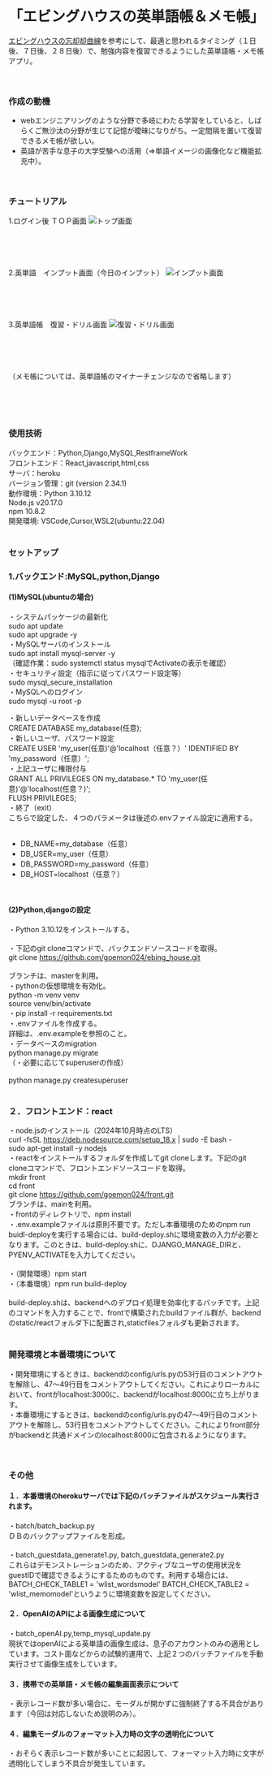 # 「エビングハウスの英単語帳＆メモ帳」

 [エビングハウスの忘却却曲線](https://ja.wikipedia.org/wiki/%E5%BF%98%E5%8D%B4%E6%9B%B2%E7%B7%9A)を参考にして、最適と思われるタイミング（１日後、７日後、２８日後）で、勉強内容を復習できるようにした英単語帳・メモ帳アプリ。<br><br><br>
  
  
### 作成の動機
- webエンジニアリングのような分野で多岐にわたる学習をしていると、しばらくご無沙汰の分野が生じて記憶が曖昧になりがち。一定間隔を置いて復習できるメモ帳が欲しい。
- 英語が苦手な息子の大学受験への活用（⇒単語イメージの画像化など機能拡充中）。<br><br><br>

### チュートリアル
1.ログイン後 ＴＯＰ画面
![トップ画面](./static/images/image_top_react.png)<br><br><br><br><br>
  
2.英単語　インプット画面（今日のインプット）
![インプット画面](./static/images/image_input_react.png)<br><br><br><br><br>
  
3.英単語帳　復習・ドリル画面
![復習・ドリル画面](./static/images/image_card_react.png)<br><br><br><br><br>
  
（メモ帳については、英単語帳のマイナーチェンジなので省略します）<br><br><br><br><br>

### 使用技術
  バックエンド：Python,Django,MySQL,RestframeWork  
  フロントエンド：React,javascript,html,css  
  サーバ：heroku  
  バージョン管理：git (version 2.34.1)  
  動作環境：Python 3.10.12  
           Node.js v20.17.0  
           npm 10.8.2  
  開発環境: VSCode,Cursor,WSL2(ubuntu:22.04)  
<br>

### セットアップ  
### 1.バックエンド:MySQL,python,Django  
#### (1)MySQL(ubuntuの場合)  
・システムパッケージの最新化  
  sudo apt update  
  sudo apt upgrade -y  
・MySQLサーバのインストール  
  sudo apt install mysql-server -y  
（確認作業：sudo systemctl status mysqlでActivateの表示を確認）  
・セキュリティ設定（指示に従ってパスワード設定等）  
  sudo mysql_secure_installation  
・MySQLへのログイン  
  sudo mysql -u root -p  

・新しいデータベースを作成  
  CREATE DATABASE my_database(任意);  
・新しいユーザ、パスワード設定  
  CREATE USER 'my_user(任意)'@'localhost（任意？）' IDENTIFIED BY 'my_password（任意）';   
・上記ユーザに権限付与  
  GRANT ALL PRIVILEGES ON my_database.* TO 'my_user(任意)'@'localhost(任意？)';  
  FLUSH PRIVILEGES;  
・終了（exit）  
  こちらで設定した、４つのパラメータは後述の.envファイル設定に適用する。  
<br>
- DB_NAME=my_database（任意）<br>
- DB_USER=my_user（任意）<br>
- DB_PASSWORD=my_password（任意）<br> 
- DB_HOST=localhost（任意？）<br>
<br>  

#### (2)Python,djangoの設定<br>
・Python 3.10.12をインストールする。<br>  
・下記のgit cloneコマンドで、バックエンドソースコードを取得。<br> 
  git clone https://github.com/goemon024/ebing_house.git<br>  
ブランチは、masterを利用。<br>
・pythonの仮想環境を有効化。<br>
  python -m venv venv<br>
  source venv/bin/activate<br> 
・pip install -r requirements.txt<br>
・.envファイルを作成する。 <br>
  詳細は、.env.exampleを参照のこと。 <br> 
・データベースのmigration<br>
  python manage.py migrate<br>
  （・必要に応じてsuperuserの作成）<br>  
  python manage.py createsuperuser <br> 
<br>

### ２．フロントエンド：react <br>
・node.jsのインストール（2024年10月時点のLTS）<br> 
  curl -fsSL https://deb.nodesource.com/setup_18.x | sudo -E bash -<br>
  sudo apt-get install -y nodejs<br> 
・reactをインストールするフォルダを作成してgit cloneします。下記のgit cloneコマンドで、フロントエンドソースコードを取得。 <br> 
  mkdir front<br>
  cd front <br>
  git clone https://github.com/goemon024/front.git<br>
  ブランチは、mainを利用。<br> 
・frontのディレクトリで、npm install<br>
・.env.exampleファイルは原則不要です。ただし本番環境のためのnpm run buidl-deployを実行する場合には、build-deploy.shに環境変数の入力が必要となります。このときは、build-deploy.shに、DJANGO_MANAGE_DIRと、PYENV_ACTIVATEを入力してください。<br>  
・（開発環境）npm start<br>
・（本番環境）npm run build-deploy<br>  
  build-deploy.shは、backendへのデプロイ処理を効率化するバッチです。上記のコマンドを入力することで、frontで構築されたbuildファイル群が、backendのstatic/reactフォルダ下に配置され,staticfilesフォルダも更新されます。<br>
<br>

### 開発環境と本番環境について<br>
・開発環境にするときは、backendのconfig/urls.pyの53行目のコメントアウトを解除し、47～49行目をコメントアウトしてください。これによりローカルにおいて、frontがlocalhost:3000に、backendがlocalhost:8000に立ち上がります。<br>
・本番環境にするときは、backendのconfig/urls.pyの47～49行目のコメントアウトを解除し、53行目をコメントアウトしてください。これによりfront部分がbackendと共通ドメインのlocalhost:8000に包含されるようになります。<br>
<br><br>

### その他<br>
#### １．本番環境のherokuサーバでは下記のバッチファイルがスケジュール実行されます。<br>  
・batch/batch_backup.py<br>
  ＤＢのバックアップファイルを形成。<br>  
・batch_guestdata_generate1.py, batch_guestdata_generate2.py  
  これらはデモンストレーションのため、アクティブなユーザの使用状況をguestIDで確認できるようにするためのものです。利用する場合には、BATCH_CHECK_TABLE1 = 'wlist_wordsmodel'
  BATCH_CHECK_TABLE2 = 'wlist_memomodel'というように環境変数を設定してください。<br>
#### ２．OpenAIのAPIによる画像生成について  
・batch_openAI.py,temp_mysql_update.py<br>
  現状ではopenAIによる英単語の画像生成は、息子のアカウントのみの適用としています。コスト面などからの試験的運用で、上記２つのバッチファイルを手動実行させて画像生成をしています。<br>
#### ３．携帯での英単語・メモ帳の編集画面表示について<br>  
・表示レコード数が多い場合に、モーダルが開かずに強制終了する不具合があります（今回は対応しないため説明のみ）。<br>
#### ４．編集モーダルのフォーマット入力時の文字の透明化について<br>  
・おそらく表示レコード数が多いことに起因して、フォーマット入力時に文字が透明化してしまう不具合が発生しています。<br>
